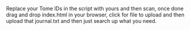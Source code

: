 Replace your Tome IDs in the script with yours and then scan, once done drag and drop index.html in your browser, click for file to upload and then upload that journal.txt and then just search up what you need.

